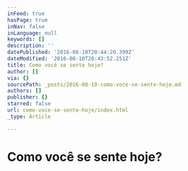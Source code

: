 ```yaml
---
inFeed: true
hasPage: true
inNav: false
inLanguage: null
keywords: []
description: ''
datePublished: '2016-08-10T20:44:20.399Z'
dateModified: '2016-08-10T20:43:52.251Z'
title: Como você se sente hoje?
author: []
via: {}
sourcePath: _posts/2016-08-10-como-voce-se-sente-hoje.md
authors: []
publisher: {}
starred: false
url: como-voce-se-sente-hoje/index.html
_type: Article

---
```

# Como você se sente hoje?